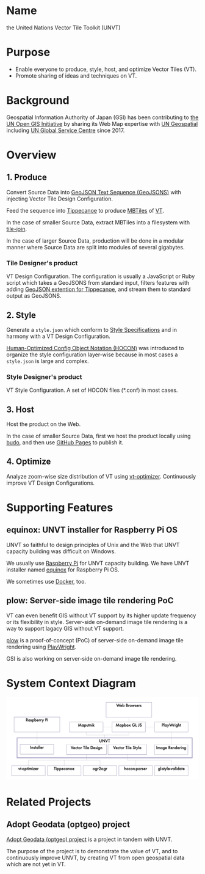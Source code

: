 # Name
the United Nations Vector Tile Toolkit (UNVT)

# Purpose
- Enable everyone to produce, style, host, and optimize Vector Tiles (VT).
- Promote sharing of ideas and techniques on VT. 

# Background
Geospatial Information Authority of Japan (GSI) has been contributing
to [the UN Open GIS Initiative](http://unopengis.org/) by sharing
its Web Map expertise with 
[UN Geospatial](https://www.un.org/geospatial/) including
[UN Global Service Centre](https://www.ungsc.org/) since 2017.

# Overview
## 1. Produce
Convert Source Data into
[GeoJSON Text Sequence (GeoJSONS)](https://tools.ietf.org/html/rfc8142)
with injecting Vector Tile Design Configuration. 

Feed the sequence into [Tippecanoe](https://github.com/mapbox/tippecanoe)
to produce [MBTiles](https://github.com/mapbox/mbtiles-spec) of 
[VT](https://github.com/mapbox/vector-tile-spec).

In the case of smaller Source Data, 
extract MBTiles into a filesystem with
[tile-join](https://github.com/mapbox/tippecanoe#tile-join).

In the case of larger Source Data, 
production will be done in a modular manner where
Source Data are split into modules of several gigabytes.

### Tile Designer's product
VT Design Configuration. The configuration is usually 
a JavaScript or Ruby script which takes a GeoJSONS from standard 
input, filters features with adding 
[GeoJSON extention for Tippecanoe](https://github.com/mapbox/tippecanoe#geojson-extension),
and stream them to standard output as GeoJSONS.

## 2. Style
Generate a `style.json` which conform to
[Style Specifications](https://docs.mapbox.com/mapbox-gl-js/style-spec/)
and in harmony with a VT Design Configuration.

[Human-Optimized Config Object Notation (HOCON)](https://github.com/lightbend/config#using-hocon-the-json-superset)
was introduced to organize the style configuration layer-wise
because in most cases a `style.json` is large and complex.

### Style Designer's product
VT Style Configuration. A set of HOCON files (\*.conf) in most cases.

## 3. Host
Host the product on the Web.

In the case of smaller Source Data, first we host the product locally using
[budo](https://github.com/mattdesl/budo), and then use 
[GitHub Pages](https://docs.github.com/ja/pages/getting-started-with-github-pages/about-github-pages)
to publish it.

## 4. Optimize
Analyze zoom-wise size distribution of VT using 
[vt-optimizer](https://github.com/ibesora/vt-optimizer).
Continuously improve VT Design Configurations. 

# Supporting Features
## equinox: UNVT installer for Raspberry Pi OS
UNVT so faithful to design principles of Unix and the Web
that UNVT capacity building was difficult on Windows. 

We usually use [Raspberry Pi](https://raspberrypi.org) for
UNVT capacity building. We have UNVT installer named 
[equinox](https://github.com/unvt/equinox) for Raspberry Pi OS.

We sometimes use [Docker](https://www.docker.com/), too.

## plow: Server-side image tile rendering PoC
VT can even benefit GIS without VT support by its higher update frequency or its flexibility in style. Server-side on-demand image tile rendering is a way to support lagacy GIS without VT support. 

[plow](https://github.com/hfu/plow) is a proof-of-concept (PoC)
of server-side on-demand image tile rendering using
[PlayWright](https://playwright.dev/).

GSI is also working on server-side on-demand image tile rendering.

# System Context Diagram
![](system-context-diagram.jpg)

# Related Projects
## Adopt Geodata (optgeo) project
[Adopt Geodata (optgeo) project](https://github.com/optgeo)
is a project in tandem with UNVT.

The purpose of the project is to demonstrate the value
of VT, and to continuously improve UNVT, by 
creating VT from open geospatial data 
which are not yet in VT. 
